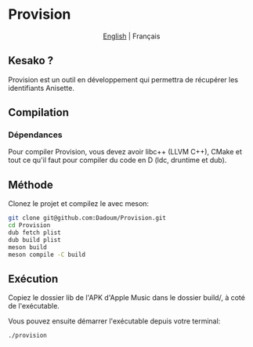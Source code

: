 # Provision

<p align="center">
    <a href="README.md">English</a> | Français
</p>

## Kesako ?

Provision est un outil en développement qui permettra de récupérer les identifiants Anisette.

## Compilation

### Dépendances
Pour compiler Provision, vous devez avoir libc++ (LLVM C++), CMake et tout ce qu'il faut pour compiler du code en D (ldc, druntime et dub).

## Méthode

Clonez le projet et compilez le avec meson:

```bash
git clone git@github.com:Dadoum/Provision.git
cd Provision
dub fetch plist
dub build plist
meson build
meson compile -C build
```

## Exécution

Copiez le dossier lib de l'APK d'Apple Music dans le dossier build/, à coté de l'exécutable.

Vous pouvez ensuite démarrer l'exécutable depuis votre terminal:

```bash
./provision
```

